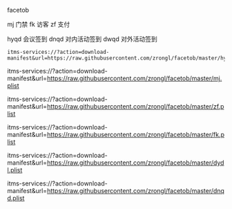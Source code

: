 facetob

mj 门禁
fk 访客
zf 支付

hyqd 会议签到
dnqd 对内活动签到
dwqd 对外活动签到

    itms-services://?action=download-manifest&url=https://raw.githubusercontent.com/zrongl/facetob/master/hyqd.plist

itms-services://?action=download-manifest&url=https://raw.githubusercontent.com/zrongl/facetob/master/mj.plist

itms-services://?action=download-manifest&url=https://raw.githubusercontent.com/zrongl/facetob/master/zf.plist

itms-services://?action=download-manifest&url=https://raw.githubusercontent.com/zrongl/facetob/master/fk.plist

itms-services://?action=download-manifest&url=https://raw.githubusercontent.com/zrongl/facetob/master/dydl.plist

itms-services://?action=download-manifest&url=https://raw.githubusercontent.com/zrongl/facetob/master/dnqd.plist

